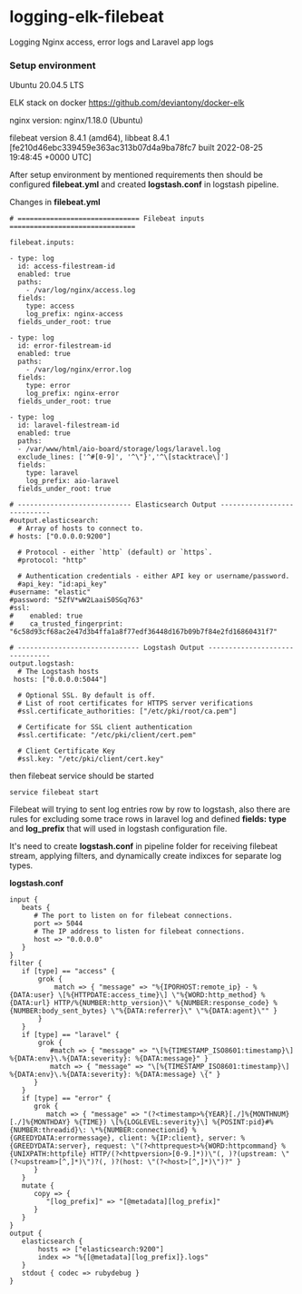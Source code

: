 # logging-elk-filebeat
Logging Nginx access, error logs and Laravel app logs

<h3><b>Setup environment</b></h3>

Ubuntu 20.04.5 LTS

ELK stack on docker https://github.com/deviantony/docker-elk

nginx version: nginx/1.18.0 (Ubuntu)

filebeat version 8.4.1 (amd64), libbeat 8.4.1 [fe210d46ebc339459e363ac313b07d4a9ba78fc7 built 2022-08-25 19:48:45 +0000 UTC]


After setup environment by mentioned requirements then should be configured <b>filebeat.yml</b> and created <b>logstash.conf</b> in logstash pipeline.

Changes in <b>filebeat.yml</b>
```
# ============================== Filebeat inputs ===============================

filebeat.inputs:

- type: log
  id: access-filestream-id
  enabled: true
  paths:
    - /var/log/nginx/access.log
  fields:
    type: access
    log_prefix: nginx-access
  fields_under_root: true

- type: log
  id: error-filestream-id
  enabled: true
  paths:
    - /var/log/nginx/error.log
  fields:
    type: error
    log_prefix: nginx-error
  fields_under_root: true

- type: log
  id: laravel-filestream-id
  enabled: true
  paths:
  - /var/www/html/aio-board/storage/logs/laravel.log
  exclude_lines: ['^#[0-9]', '^\"}','^\[stacktrace\]']
  fields:
    type: laravel
    log_prefix: aio-laravel
  fields_under_root: true
```
```
# ---------------------------- Elasticsearch Output ----------------------------
#output.elasticsearch:
  # Array of hosts to connect to.
# hosts: ["0.0.0.0:9200"]

  # Protocol - either `http` (default) or `https`.
  #protocol: "http"

  # Authentication credentials - either API key or username/password.
  #api_key: "id:api_key"
#username: "elastic"
#password: "5ZfV*wW2LaaiS0SGq763"
#ssl:
#    enabled: true
#    ca_trusted_fingerprint: "6c58d93cf68ac2e47d3b4ffa1a8f77edf36448d167b09b7f84e2fd16860431f7"

# ------------------------------ Logstash Output -------------------------------
output.logstash:
  # The Logstash hosts
 hosts: ["0.0.0.0:5044"]

  # Optional SSL. By default is off.
  # List of root certificates for HTTPS server verifications
  #ssl.certificate_authorities: ["/etc/pki/root/ca.pem"]

  # Certificate for SSL client authentication
  #ssl.certificate: "/etc/pki/client/cert.pem"

  # Client Certificate Key
  #ssl.key: "/etc/pki/client/cert.key"
```
then filebeat service should be started

```
service filebeat start
```
Filebeat will trying to sent log entries row by row to logstash, also there are rules for excluding some trace rows in laravel log and defined <b>fields:</b> <b>type</b> and <b>log_prefix</b> that will used in logstash configuration file.

It's need to create <b>logstash.conf</b> in pipeline folder for receiving filebeat stream, applying filters, and dynamically create indixces for separate log types.

<b>logstash.conf</b>

```
input {  
   beats {
      # The port to listen on for filebeat connections.
      port => 5044
      # The IP address to listen for filebeat connections.
      host => "0.0.0.0"
   }
}
filter {
   if [type] == "access" {
       grok {
           match => { "message" => "%{IPORHOST:remote_ip} - %{DATA:user} \[%{HTTPDATE:access_time}\] \"%{WORD:http_method} %{DATA:url} HTTP/%{NUMBER:http_version}\" %{NUMBER:response_code} %{NUMBER:body_sent_bytes} \"%{DATA:referrer}\" \"%{DATA:agent}\"" }
       }
   }
   if [type] == "laravel" {
       grok {
          #match => { "message" => "\[%{TIMESTAMP_ISO8601:timestamp}\] %{DATA:env}\.%{DATA:severity}: %{DATA:message}" }
          match => { "message" => "\[%{TIMESTAMP_ISO8601:timestamp}\] %{DATA:env}\.%{DATA:severity}: %{DATA:message} \{" } 
      }
   }
   if [type] == "error" {
      grok {
         match => { "message" => "(?<timestamp>%{YEAR}[./]%{MONTHNUM}[./]%{MONTHDAY} %{TIME}) \[%{LOGLEVEL:severity}\] %{POSINT:pid}#%{NUMBER:threadid}\: \*%{NUMBER:connectionid} %{GREEDYDATA:errormessage}, client: %{IP:client}, server: %{GREEDYDATA:server}, request: \"(?<httprequest>%{WORD:httpcommand} %{UNIXPATH:httpfile} HTTP/(?<httpversion>[0-9.]*))\"(, )?(upstream: \"(?<upstream>[^,]*)\")?(, )?(host: \"(?<host>[^,]*)\")?" }
      }
   }
   mutate {
      copy => {
         "[log_prefix]" => "[@metadata][log_prefix]"
      }
   }
}
output {
   elasticsearch {
       hosts => ["elasticsearch:9200"]
       index => "%{[@metadata][log_prefix]}.logs"
   }
   stdout { codec => rubydebug }
}
```
